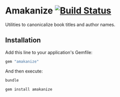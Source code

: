 # Amakanize [![Build Status](https://travis-ci.org/amakan/amakanize.svg?branch=master)](https://travis-ci.org/amakan/amakanize)

Utilities to canonicalize book titles and author names.

## Installation

Add this line to your application's Gemfile:

```ruby
gem "amakanize"
```

And then execute:

```sh
bundle
```

```sh
gem install amakanize
```
